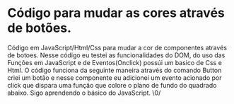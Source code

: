 # Código para mudar as cores através de botões.
Código em JavaScript/Html/Css para mudar a cor de componentes através de botoes.
Nesse código eu testei as funcionalidades do DOM, do uso das Funções em JavaScript e de Eventos(Onclick) possúi um basico de Css e Html.
O código funciona da seguinte maneira através do comando Button criei um botão e nesse componente eu adicionei um evento acionado por click que dispara uma função que colore o plano de fundo do quadrado abaixo.
Sigo aprendendo o básico do JavaScript. \0/
